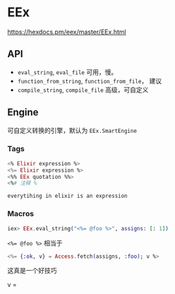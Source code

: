 # EEx

https://hexdocs.pm/eex/master/EEx.html


## API

- `eval_string`, `eval_file` 可用，慢。
- `function_from_string`, `function_from_file`， 建议
- `compile_string`, `compile_file` 高级，可自定义

## Engine

可自定义转换的引擎，默认为 `EEx.SmartEngine`


### Tags

```eex
<% Elixir expression %>
<%= Elixir expression %>
<%% EEx quotation %%>
<%# 注释 %
```

`everytihing in elixir is an expression`


### Macros

```elixir
iex> EEx.eval_string("<%= @foo %>", assigns: [: 1])
```

`<%= @foo %>` 相当于

```elixir
<%= {:ok, v} = Access.fetch(assigns, :foo); v %>
```

这真是一个好技巧

v = 


